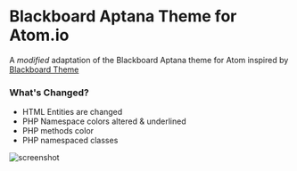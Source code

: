 # Blackboard Aptana Theme for Atom.io

A *modified* adaptation of the Blackboard Aptana theme for Atom inspired by [Blackboard Theme](https://atom.io/themes/blackboard-theme)

### What's Changed?

* HTML Entities are changed
* PHP Namespace colors altered & underlined
* PHP methods color
* PHP namespaced classes

![screenshot](https://raw.githubusercontent.com/paulcruse3/blackboard-aptana/master/screenshot.png)
